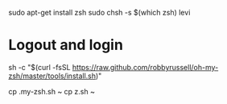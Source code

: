 sudo apt-get install zsh
sudo chsh -s $(which zsh) levi
# Logout and login
sh -c "$(curl -fsSL https://raw.github.com/robbyrussell/oh-my-zsh/master/tools/install.sh)"

cp .my-zsh.sh ~
cp z.sh ~
